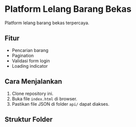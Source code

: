 # Platform Lelang Barang Bekas

Platform lelang barang bekas terpercaya.

## Fitur
- Pencarian barang
- Pagination
- Validasi form login
- Loading indicator

## Cara Menjalankan
1. Clone repository ini.
2. Buka file `index.html` di browser.
3. Pastikan file JSON di folder `api/` dapat diakses.

## Struktur Folder